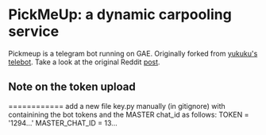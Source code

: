 # PickMeUp: a dynamic carpooling service

Pickmeup is a telegram bot running on GAE. Originally forked from [yukuku's telebot](https://github.com/yukuku/telebot). Take a look at the original Reddit [post](http://www.reddit.com/r/Telegram/comments/3b1pwl/create_your_own_telegram_bot_stepbystep/).

## Note on the token upload
============
add a new file key.py manually (in gitignore) with containining the bot tokens and the MASTER chat_id as follows:
TOKEN = '1294...'
MASTER_CHAT_ID = 13...

